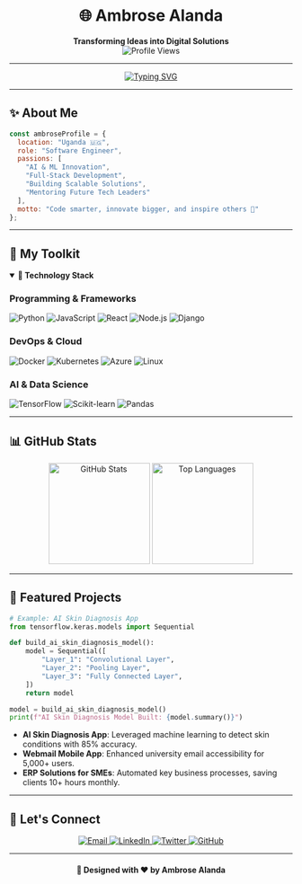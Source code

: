 <div align="center">
  
# 🌐 Ambrose Alanda  
**Transforming Ideas into Digital Solutions**  
![Profile Views](https://komarev.com/ghpvc/?username=aurits&color=blueviolet&style=for-the-badge)

---

[![Typing SVG](https://readme-typing-svg.herokuapp.com?font=Fira+Code&weight=500&size=22&duration=4000&pause=1000&color=6A5ACD&center=true&vCenter=true&width=500&lines=Software+Engineer;AI+%26+ML+Innovator;Full-Stack+Developer;Problem-Solver;Passionate+Technologist)](https://git.io/typing-svg)

</div>

---

## ✨ About Me

```javascript
const ambroseProfile = {
  location: "Uganda 🇺🇬",
  role: "Software Engineer",
  passions: [
    "AI & ML Innovation",
    "Full-Stack Development",
    "Building Scalable Solutions",
    "Mentoring Future Tech Leaders"
  ],
  motto: "Code smarter, innovate bigger, and inspire others 🚀"
};
```

---

## 🔧 My Toolkit

<details open>
<summary><strong>🔧 Technology Stack</strong></summary>

### Programming & Frameworks
![Python](https://img.shields.io/badge/Python-3776AB?style=for-the-badge&logo=python&logoColor=white)
![JavaScript](https://img.shields.io/badge/JavaScript-323330?style=for-the-badge&logo=javascript&logoColor=F7DF1E)
![React](https://img.shields.io/badge/React-20232A?style=for-the-badge&logo=react&logoColor=61DAFB)
![Node.js](https://img.shields.io/badge/Node.js-339933?style=for-the-badge&logo=nodedotjs&logoColor=white)
![Django](https://img.shields.io/badge/Django-092E20?style=for-the-badge&logo=django&logoColor=white)

### DevOps & Cloud
![Docker](https://img.shields.io/badge/Docker-2CA5E0?style=for-the-badge&logo=docker&logoColor=white)
![Kubernetes](https://img.shields.io/badge/Kubernetes-326ce5.svg?style=for-the-badge&logo=kubernetes&logoColor=white)
![Azure](https://img.shields.io/badge/Azure-0078D4?style=for-the-badge&logo=microsoftazure&logoColor=white)
![Linux](https://img.shields.io/badge/Linux-FCC624?style=for-the-badge&logo=linux&logoColor=black)

### AI & Data Science
![TensorFlow](https://img.shields.io/badge/TensorFlow-FF6F00?style=for-the-badge&logo=tensorflow&logoColor=white)
![Scikit-learn](https://img.shields.io/badge/scikit_learn-F7931E?style=for-the-badge&logo=scikit-learn&logoColor=white)
![Pandas](https://img.shields.io/badge/Pandas-150458?style=for-the-badge&logo=pandas&logoColor=white)

</details>

---

## 📊 GitHub Stats

<div align="center">
  <img height="180em" src="https://github-readme-stats.vercel.app/api?username=aurits&theme=github_dark&show_icons=true&hide_border=true&count_private=true" alt="GitHub Stats" />
  <img height="180em" src="https://github-readme-stats.vercel.app/api/top-langs/?username=aurits&theme=github_dark&layout=compact&hide_border=true" alt="Top Languages" />
</div>

---

## 🌟 Featured Projects

```python
# Example: AI Skin Diagnosis App
from tensorflow.keras.models import Sequential

def build_ai_skin_diagnosis_model():
    model = Sequential([
        "Layer_1": "Convolutional Layer",
        "Layer_2": "Pooling Layer",
        "Layer_3": "Fully Connected Layer",
    ])
    return model

model = build_ai_skin_diagnosis_model()
print(f"AI Skin Diagnosis Model Built: {model.summary()}")
```

- **AI Skin Diagnosis App**: Leveraged machine learning to detect skin conditions with 85% accuracy.
- **Webmail Mobile App**: Enhanced university email accessibility for 5,000+ users.
- **ERP Solutions for SMEs**: Automated key business processes, saving clients 10+ hours monthly.

---

## 💼 Let's Connect

<div align="center">
  <a href="mailto:alandaambrose@gmail.com">
    <img src="https://img.shields.io/badge/Email-D14836?style=for-the-badge&logo=gmail&logoColor=white" alt="Email" />
  </a>
  <a href="https://www.linkedin.com/in/ambrose-alanda-b938b0243">
    <img src="https://img.shields.io/badge/LinkedIn-0077B5?style=for-the-badge&logo=linkedin&logoColor=white" alt="LinkedIn" />
  </a>
  <a href="https://twitter.com/aurits">
    <img src="https://img.shields.io/badge/Twitter-1DA1F2?style=for-the-badge&logo=twitter&logoColor=white" alt="Twitter" />
  </a>
  <a href="https://github.com/Aurits">
    <img src="https://img.shields.io/badge/GitHub-181717?style=for-the-badge&logo=github&logoColor=white" alt="GitHub" />
  </a>
</div>

---

<div align="center">

#### 🎨 Designed with ❤️ by Ambrose Alanda  
</div>
